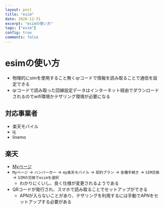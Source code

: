 ```yaml
---
layout: post
title: "esim"
date: 2020-12-31
excerpt: "esimの使い方"
tags: ["esim"]
config: true
comments: false
---
```


# esimの使い方
 - 物理的にsimを使用すること無くqrコードで情報を読み取ることで通信を設定できる
 - qrコードで読み取った回線設定データはインターネット経由でダウンロードされるのでwifi環境かテザリング環境が必要になる

## 対応事業者
 - 楽天モバイル
 - iij
 - linemo

## 楽天
 - [Myページ](https://portal.mobile.rakuten.co.jp/ja/dashboard#plans)
 - `Myページ` -> `ハンバーガー` -> `my楽天モバイル` -> `契約プラン` -> `各種手続き` -> `SIM交換` -> `SIMの交換でesimを選択`
   - わかりにくいし、良く仕様が変更されるようである
 - QRコードが発行され、スマホで読み取ることでセットアップができる
   - APNが入らないことがあり、テザリングを利用するには手動でAPNをセットアップする必要がある
